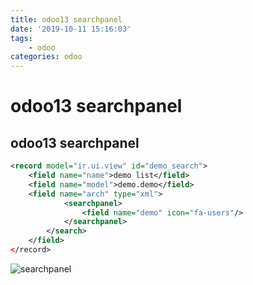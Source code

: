 ```yaml
---
title: odoo13 searchpanel
date: '2019-10-11 15:16:03'
tags:
    - odoo
categories: odoo
---
```


# odoo13 searchpanel

## odoo13 searchpanel

```xml
<record model="ir.ui.view" id="demo_search">
    <field name="name">demo list</field>
    <field name="model">demo.demo</field>
    <field name="arch" type="xml">
            <searchpanel>
                <field name="demo" icon="fa-users"/>
            </searchpanel>
        </search>
    </field>
</record>
```

![searchpanel](/imgs/odoo/odoo-searchpanel.jpg)
